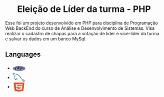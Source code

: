 <h1 align="center">Eleição de Líder da turma - PHP</h1>
Esse foi um projeto desenvolvido em PHP para disciplina de Programação Web BackEnd do curso de Análise e Desenvolvimento de Sistemas. Visa realizar o cadastro de chapas para a votação de líder e vice-líder da turma e salvar os dados em um banco MySql.

## Languages
- <img align="center" alt="HTML" height="30" width="40" src="https://raw.githubusercontent.com/devicons/devicon/master/icons/php/php-original.svg">
- <img align="center" alt="HTML" height="30" width="40" src="https://raw.githubusercontent.com/devicons/devicon/master/icons/mysql/mysql-original.svg">
- <img align="center" alt="HTML" height="30" width="40" src="https://raw.githubusercontent.com/devicons/devicon/master/icons/html5/html5-original.svg">
